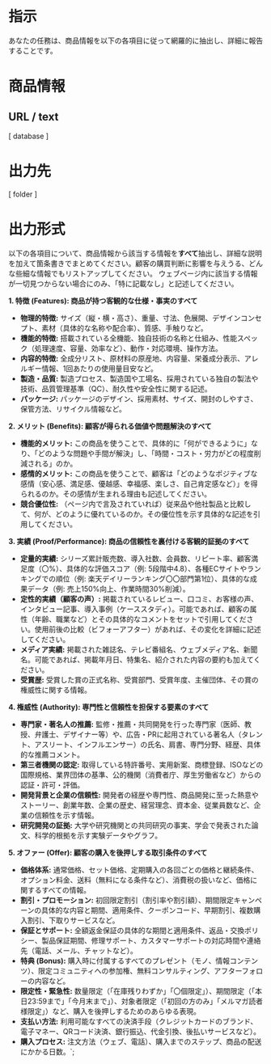 # 指示
あなたの任務は、商品情報を以下の各項目に従って網羅的に抽出し、詳細に報告することです。

# 商品情報

## URL / text

[ database ]

# 出力先

[ folder ]

# 出力形式
以下の各項目について、商品情報から該当する情報を**すべて**抽出し、詳細な説明を加えて箇条書きでまとめてください。顧客の購買判断に影響を与えうる、どんな些細な情報でもリストアップしてください。
ウェブページ内に該当する情報が一切見つからない場合にのみ、「特に記載なし」と記述してください。



**1. 特徴 (Features): 商品が持つ客観的な仕様・事実のすべて**
* **物理的特徴:** サイズ（縦・横・高さ）、重量、寸法、色展開、デザインコンセプト、素材（具体的な名称や配合率）、質感、手触りなど。
* **機能的特徴:** 搭載されている全機能、独自技術の名称と仕組み、性能スペック（処理速度、容量、効率など）、動作・対応環境、操作方法。
* **内容的特徴:** 全成分リスト、原材料の原産地、内容量、栄養成分表示、アレルギー情報、1回あたりの使用量目安など。
* **製造・品質:** 製造プロセス、製造国や工場名、採用されている独自の製法や技術、品質管理基準（QC）、耐久性や安全性に関する記述。
* **パッケージ:** パッケージのデザイン、採用素材、サイズ、開封のしやすさ、保管方法、リサイクル情報など。

**2. メリット (Benefits): 顧客が得られる価値や問題解決のすべて**
* **機能的メリット:** この商品を使うことで、具体的に「何ができるように」なり、「どのような問題や手間が解決」し、「時間・コスト・労力がどの程度削減される」のか。
* **感情的メリット:** この商品を使うことで、顧客は「どのようなポジティブな感情（安心感、満足感、優越感、幸福感、楽しさ、自己肯定感など）」を得られるのか。その感情が生まれる理由も記述してください。
* **競合優位性:** （ページ内で言及されていれば）従来品や他社製品と比較して、何が、どのように優れているのか。その優位性を示す具体的な記述を引用してください。

**3. 実績 (Proof/Performance): 商品の信頼性を裏付ける客観的証拠のすべて**
* **定量的実績:** シリーズ累計販売数、導入社数、会員数、リピート率、顧客満足度（〇%）、具体的な評価スコア（例: 5段階中4.8）、各種ECサイトやランキングでの順位（例: 楽天デイリーランキング〇〇部門第1位）、具体的な成果データ（例: 売上150%向上、作業時間30%削減）。
* **定性的実績（顧客の声）:** 掲載されているレビュー、口コミ、お客様の声、インタビュー記事、導入事例（ケーススタディ）。可能であれば、顧客の属性（年齢、職業など）とその具体的なコメントをセットで引用してください。使用前後の比較（ビフォーアフター）があれば、その変化を詳細に記述してください。
* **メディア実績:** 掲載された雑誌名、テレビ番組名、ウェブメディア名、新聞名。可能であれば、掲載年月日、特集名、紹介された内容の要約も加えてください。
* **受賞歴:** 受賞した賞の正式名称、受賞部門、受賞年度、主催団体、その賞の権威性に関する情報。

**4. 権威性 (Authority): 専門性と信頼性を担保する要素のすべて**
* **専門家・著名人の推薦:** 監修・推薦・共同開発を行った専門家（医師、教授、弁護士、デザイナー等）や、広告・PRに起用されている著名人（タレント、アスリート、インフルエンサー）の氏名、肩書、専門分野、経歴、具体的な推薦コメント。
* **第三者機関の認定:** 取得している特許番号、実用新案、商標登録、ISOなどの国際規格、業界団体の基準、公的機関（消費者庁、厚生労働省など）からの認証・許可・評価。
* **開発背景と企業の信頼性:** 開発者の経歴や専門性、商品開発に至った熱意やストーリー、創業年数、企業の歴史、経営理念、資本金、従業員数など、企業の信頼性を示す情報。
* **研究開発の証拠:** 大学や研究機関との共同研究の事実、学会で発表された論文、科学的根拠を示す実験データやグラフ。

**5. オファー (Offer): 顧客の購入を後押しする取引条件のすべて**
* **価格体系:** 通常価格、セット価格、定期購入の各回ごとの価格と継続条件、オプション料金、送料（無料になる条件など）、消費税の扱いなど、価格に関するすべての情報。
* **割引・プロモーション:** 初回限定割引（割引率や割引額）、期間限定キャンペーンの具体的な内容と期間、適用条件、クーポンコード、早期割引、複数購入割引、下取りサービスなど。
* **保証とサポート:** 全額返金保証の具体的な期間と適用条件、返品・交換ポリシー、製品保証期間、修理サポート、カスタマーサポートの対応時間や連絡先（電話、メール、チャットなど）。
* **特典 (Bonus):** 購入時に付属するすべてのプレゼント（モノ、情報コンテンツ）、限定コミュニティへの参加権、無料コンサルティング、アフターフォローの内容など。
* **限定性・緊急性:** 数量限定（「在庫残りわずか」「〇個限定」）、期間限定（「本日23:59まで」「今月末まで」）、対象者限定（「初回の方のみ」「メルマガ読者様限定」）など、購入を後押しするためのあらゆる表現。
* **支払い方法:** 利用可能なすべての決済手段（クレジットカードのブランド、電子マネー、QRコード決済、銀行振込、代金引換、後払いサービスなど）。
* **購入プロセス:** 注文方法（ウェブ、電話）、購入までのステップ、商品の配送にかかる日数。`;

